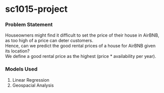# sc1015-project


### Problem Statement

Houseowners might find it difficult to set the price of their house in AirBNB, as too high of a price can deter customers.\
Hence, can we predict the good rental prices of a house for AirBNB given its location?\
We define a good rental price as the highest (price * availability per year).

### Models Used 

1. Linear Regression
2. Geospacial Analysis
